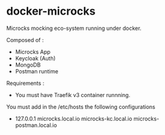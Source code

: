 # docker-microcks
Microcks mocking eco-system running under docker.

Composed of : 
- Microcks App
- Keycloak (Auth)
- MongoDB
- Postman runtime

Requirements : 
- You must have Traefik v3 container runnning. 

You must add in the /etc/hosts the following configurations
- 127.0.0.1 microcks.local.io microcks-kc.local.io microcks-postman.local.io
